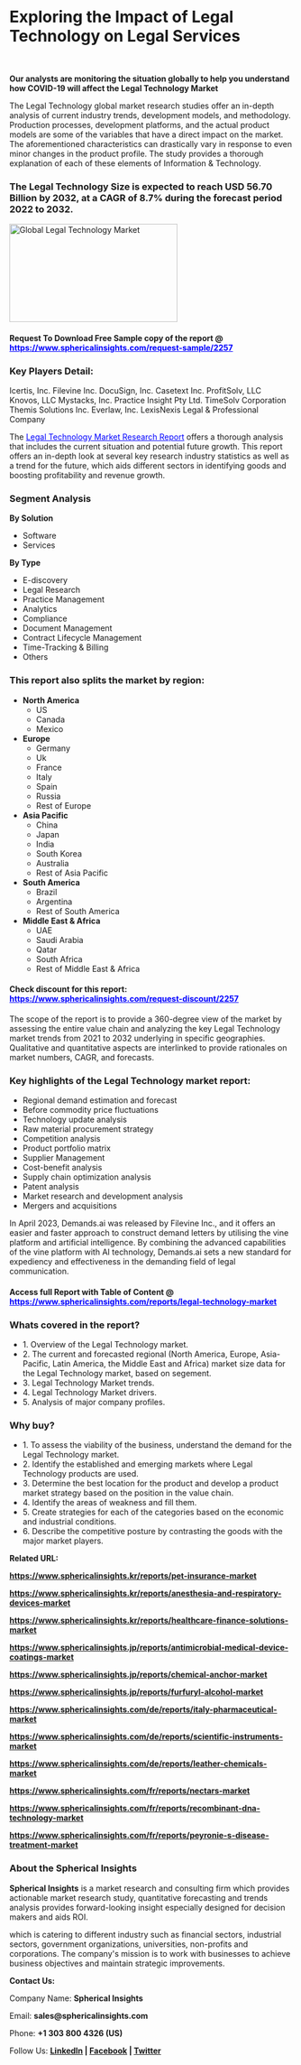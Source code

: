 <p>&nbsp;</p>
<h1><strong data-start="249" data-end="311">Exploring the Impact of Legal Technology on Legal Services</strong></h1>
<p>&nbsp;</p>
<p><strong>Our analysts are monitoring the situation globally to help you understand how COVID-19 will affect the Legal Technology Market</strong></p>
<p>The Legal Technology global market research studies offer an in-depth analysis of current industry trends, development models, and methodology. Production processes, development platforms, and the actual product models are some of the variables that have a direct impact on the market. The aforementioned characteristics can drastically vary in response to even minor changes in the product profile. The study provides a thorough explanation of each of these elements of Information &amp; Technology.</p>
<h3>The Legal Technology Size is expected to reach USD 56.70 Billion by 2032, at a CAGR of 8.7% during the forecast period 2022 to 2032.</h3>
<p><img src="https://www.sphericalinsights.com/images/rd/legal-technology-market.png" alt="Global Legal Technology Market" width="298" height="174" /></p>
<h4>Request To Download Free Sample copy of the report  @ <span style="color: #0000ff;"><a style="color: #0000ff;" href="https://www.sphericalinsights.com/request-sample/2257" target="_blank">https://www.sphericalinsights.com/request-sample/2257</a></span></h4>
<h3><strong>Key Players Detail:</strong></h3>
<p>Icertis, Inc. Filevine Inc. DocuSign, Inc. Casetext Inc. ProfitSolv, LLC Knovos, LLC Mystacks, Inc. Practice Insight Pty Ltd. TimeSolv Corporation Themis Solutions Inc. Everlaw, Inc. LexisNexis Legal &amp; Professional Company</p>
<p>The <span style="color: #0000ff;"><a style="color: #0000ff;" href="https://www.sphericalinsights.com/reports/legal-technology-market" target="_blank">Legal Technology Market Research Report</a></span> offers a thorough analysis that includes the current situation and potential future growth. This report offers an in-depth look at several key research industry statistics as well as a trend for the future, which aids different sectors in identifying goods and boosting profitability and revenue growth.</p>
<h3><strong>Segment Analysis </strong></h3>
<p><strong>By Solution</strong></p>
<ul>
<li>Software</li>
<li>Services</li>
</ul>
<p><strong>By Type</strong></p>
<ul>
<li>E-discovery</li>
<li>Legal Research</li>
<li>Practice Management</li>
<li>Analytics</li>
<li>Compliance</li>
<li>Document Management</li>
<li>Contract Lifecycle Management</li>
<li>Time-Tracking &amp; Billing</li>
<li>Others</li>
</ul>
<h3><strong>This report also splits the market by region:</strong></h3>
<ul>
<li><strong>North America</strong>
<ul>
<li>US</li>
<li>Canada</li>
<li>Mexico</li>
</ul>
</li>
<li><strong>Europe</strong>
<ul>
<li>Germany</li>
<li>Uk</li>
<li>France</li>
<li>Italy</li>
<li>Spain</li>
<li>Russia</li>
<li>Rest of Europe</li>
</ul>
</li>
<li><strong>Asia Pacific</strong>
<ul>
<li>China</li>
<li>Japan</li>
<li>India</li>
<li>South Korea</li>
<li>Australia</li>
<li>Rest of Asia Pacific</li>
</ul>
</li>
<li><strong>South America</strong>
<ul>
<li>Brazil</li>
<li>Argentina</li>
<li>Rest of South America</li>
</ul>
</li>
<li><strong>Middle East &amp; Africa</strong>
<ul>
<li>UAE</li>
<li>Saudi Arabia</li>
<li>Qatar</li>
<li>South Africa</li>
<li>Rest of Middle East &amp; Africa</li>
</ul>
</li>
</ul>
<h4>Check discount for this report: <span style="color: #0000ff;"><a style="color: #0000ff;" href="https://www.sphericalinsights.com/request-discount/2257" target="_blank">https://www.sphericalinsights.com/request-discount/2257</a></span></h4>
<p>The scope of the report is to provide a 360-degree view of the market by assessing the entire value chain and analyzing the key Legal Technology market trends from 2021 to 2032 underlying in specific geographies. Qualitative and quantitative aspects are interlinked to provide rationales on market numbers, CAGR, and forecasts.</p>
<h3><strong>Key highlights of the Legal Technology market report:</strong></h3>
<ul>
<li>Regional demand estimation and forecast</li>
<li>Before commodity price fluctuations</li>
<li>Technology update analysis</li>
<li>Raw material procurement strategy</li>
<li>Competition analysis</li>
<li>Product portfolio matrix</li>
<li>Supplier Management</li>
<li>Cost-benefit analysis</li>
<li>Supply chain optimization analysis</li>
<li>Patent analysis</li>
<li>Market research and development analysis</li>
<li>Mergers and acquisitions</li>
</ul>
<p>In April 2023, Demands.ai was released by Filevine Inc., and it offers an easier and faster approach to construct demand letters by utilising the vine platform and artificial intelligence. By combining the advanced capabilities of the vine platform with AI technology, Demands.ai sets a new standard for expediency and effectiveness in the demanding field of legal communication.</p>
<h4>Access full Report with Table of Content @ <span style="color: #0000ff;"><a style="color: #0000ff;" href="https://www.sphericalinsights.com/reports/legal-technology-market" target="_blank">https://www.sphericalinsights.com/reports/legal-technology-market</a></span></h4>
<h3><strong>Whats covered in the report?</strong></h3>
<ul>
<li>1. Overview of the Legal Technology market.</li>
<li>2. The current and forecasted regional (North America, Europe, Asia-Pacific, Latin America, the Middle East and Africa) market size data for the Legal Technology market, based on segement.</li>
<li>3. Legal Technology Market trends.</li>
<li>4. Legal Technology Market drivers.</li>
<li>5. Analysis of major company profiles.</li>
</ul>
<h3><strong>Why buy?</strong></h3>
<ul>
<li>1. To assess the viability of the business, understand the demand for the Legal Technology market.</li>
<li>2. Identify the established and emerging markets where Legal Technology products are used.</li>
<li>3. Determine the best location for the product and develop a product market strategy based on the position in the value chain.</li>
<li>4. Identify the areas of weakness and fill them.</li>
<li>5. Create strategies for each of the categories based on the economic and industrial conditions.</li>
<li>6. Describe the competitive posture by contrasting the goods with the major market players.</li>
</ul>
<p><strong>Related URL:</strong></p>
<p><strong><a href="https://www.sphericalinsights.kr/reports/pet-insurance-markethttps://www.sphericalinsights.kr/reports/anesthesia-and-respiratory-devices-markethttps://www.sphericalinsights.kr/reports/healthcare-finance-solutions-market">https://www.sphericalinsights.kr/reports/pet-insurance-market</a></strong></p>
<p><strong><a href="https://www.sphericalinsights.kr/reports/pet-insurance-markethttps://www.sphericalinsights.kr/reports/anesthesia-and-respiratory-devices-markethttps://www.sphericalinsights.kr/reports/healthcare-finance-solutions-market">https://www.sphericalinsights.kr/reports/anesthesia-and-respiratory-devices-market</a></strong></p>
<p><strong><a href="https://www.sphericalinsights.kr/reports/pet-insurance-markethttps://www.sphericalinsights.kr/reports/anesthesia-and-respiratory-devices-markethttps://www.sphericalinsights.kr/reports/healthcare-finance-solutions-market">https://www.sphericalinsights.kr/reports/healthcare-finance-solutions-market</a></strong></p>
<p><strong><a href="https://www.sphericalinsights.jp/reports/antimicrobial-medical-device-coatings-markethttps://www.sphericalinsights.jp/reports/chemical-anchor-markethttps://www.sphericalinsights.jp/reports/furfuryl-alcohol-market">https://www.sphericalinsights.jp/reports/antimicrobial-medical-device-coatings-market</a></strong></p>
<p><strong><a href="https://www.sphericalinsights.jp/reports/antimicrobial-medical-device-coatings-markethttps://www.sphericalinsights.jp/reports/chemical-anchor-markethttps://www.sphericalinsights.jp/reports/furfuryl-alcohol-market">https://www.sphericalinsights.jp/reports/chemical-anchor-market</a></strong></p>
<p><strong><a href="https://www.sphericalinsights.jp/reports/antimicrobial-medical-device-coatings-markethttps://www.sphericalinsights.jp/reports/chemical-anchor-markethttps://www.sphericalinsights.jp/reports/furfuryl-alcohol-market">https://www.sphericalinsights.jp/reports/furfuryl-alcohol-market</a></strong></p>
<p><strong><a href="https://www.sphericalinsights.com/de/reports/italy-pharmaceutical-markethttps://www.sphericalinsights.com/de/reports/scientific-instruments-markethttps://www.sphericalinsights.com/de/reports/leather-chemicals-market">https://www.sphericalinsights.com/de/reports/italy-pharmaceutical-market</a></strong></p>
<p><strong><a href="https://www.sphericalinsights.com/de/reports/italy-pharmaceutical-markethttps://www.sphericalinsights.com/de/reports/scientific-instruments-markethttps://www.sphericalinsights.com/de/reports/leather-chemicals-market">https://www.sphericalinsights.com/de/reports/scientific-instruments-market</a></strong></p>
<p><strong><a href="https://www.sphericalinsights.com/de/reports/italy-pharmaceutical-markethttps://www.sphericalinsights.com/de/reports/scientific-instruments-markethttps://www.sphericalinsights.com/de/reports/leather-chemicals-market">https://www.sphericalinsights.com/de/reports/leather-chemicals-market</a></strong></p>
<p><strong><a href="https://www.sphericalinsights.com/fr/reports/nectars-markethttps://www.sphericalinsights.com/fr/reports/recombinant-dna-technology-markethttps://www.sphericalinsights.com/fr/reports/peyronie-s-disease-treatment-market">https://www.sphericalinsights.com/fr/reports/nectars-market</a></strong></p>
<p><strong><a href="https://www.sphericalinsights.com/fr/reports/nectars-markethttps://www.sphericalinsights.com/fr/reports/recombinant-dna-technology-markethttps://www.sphericalinsights.com/fr/reports/peyronie-s-disease-treatment-market">https://www.sphericalinsights.com/fr/reports/recombinant-dna-technology-market</a></strong></p>
<p><strong><a href="https://www.sphericalinsights.com/fr/reports/nectars-markethttps://www.sphericalinsights.com/fr/reports/recombinant-dna-technology-markethttps://www.sphericalinsights.com/fr/reports/peyronie-s-disease-treatment-market">https://www.sphericalinsights.com/fr/reports/peyronie-s-disease-treatment-market</a></strong></p>
<h3><strong>About the Spherical Insights</strong></h3>
<p><strong>Spherical Insights</strong> is a market research and consulting firm which provides actionable market research study, quantitative forecasting and trends analysis provides forward-looking insight especially designed for decision makers and aids ROI.</p>
<p>which is catering to different industry such as financial sectors, industrial sectors, government organizations, universities, non-profits and corporations. The company's mission is to work with businesses to achieve business objectives and maintain strategic improvements.</p>
<p><strong>Contact Us:</strong></p>
<p>Company Name: <strong>Spherical Insights</strong></p>
<p>Email: <strong>sales@sphericalinsights.com</strong></p>
<p>Phone: <strong>+1 303 800 4326 (US)</strong></p>
<p>Follow Us: <strong><a href="https://www.linkedin.com/company/spherical-insight/"><u>LinkedIn</u></a> | <a href="https://www.facebook.com/sphericalinsights35"><u>Facebook</u></a> | <a href="https://twitter.com/SInsights_US"><u>Twitter</u></a></strong></p>
